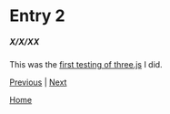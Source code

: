 # Entry 2
##### X/X/XX

This was the [first testing of three.js](https://codepen.io/nicolew0410/pen/ExgVPLO?editors=1010) I did.

[Previous](entry01.md) | [Next](entry03.md)

[Home](../README.md)